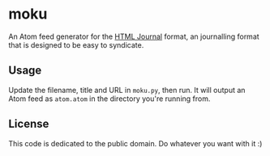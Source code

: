 # moku

An Atom feed generator for the [HTML Journal](https://journal.miso.town/) format, an journalling format that is designed to be easy to syndicate.

## Usage

Update the filename, title and URL in `moku.py`, then run. It will output an Atom feed as `atom.atom` in the directory you're running from.

## License

This code is dedicated to the public domain. Do whatever you want with it :)
